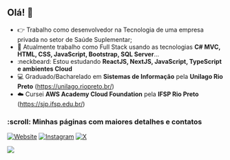 ## Olá! 👋

- :point_right: Trabalho como desenvolvedor na Tecnologia de uma empresa privada no setor de Saúde Suplementar;
- :pushpin: Atualmente trabalho como Full Stack usando as tecnologias **C# MVC, HTML, CSS, JavaScript, Bootstrap, SQL Server**...
- :neckbeard: Estou estudando **ReactJS, NextJS, JavaScript, TypeScript e ambientes Cloud**
- :computer: Graduado/Bacharelado em **Sistemas de Informação** pela **Unilago Rio Preto** (https://unilago.riopreto.br/)
- :cloud: Cursei **AWS Academy Cloud Foundation** pela **IFSP Rio Preto** (https://sjp.ifsp.edu.br/)

<h3> :scroll: Minhas páginas com maiores detalhes e contatos</h3>

<p align="left">
  <a href="https://julianoalexandre.com.br"><img alt="Website" src="https://img.shields.io/badge/Website-https://julianoalexandre.com.br-blue?style=flat-square&logo=firefox"></a>
  <a href="https://www.instagram.com/julianoriopreto/"><img alt="Instagram" src="https://img.shields.io/badge/Instagram-julianoriopreto-blue?style=flat-square&logo=instagram"></a>
  <a href="https://www.x.com/julianoriopreto/"><img alt="X" src="https://img.shields.io/badge/Twitter-julianoriopreto-blue?style=flat-square&logo=twitter"></a>
  
  ![](https://komarev.com/ghpvc/?username=julianoriopreto&style=flat-square&color=blue)
</p>
